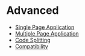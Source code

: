 # Advanced

- [Single Page Application](spa.md)
- [Multiple Page Application](mpa.md)
- [Code Splitting](code-splitting.md)
- [Compatibility](compatibility.md)
